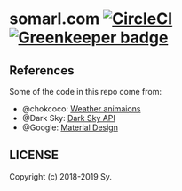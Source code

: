 # somarl.com [![CircleCI](https://img.shields.io/circleci/project/github/somarlyonks/somarl.com/master.svg)](https://circleci.com/gh/somarlyonks/somarl.com) [![Greenkeeper badge](https://badges.greenkeeper.io/somarlyonks/somarl.com.svg)](https://greenkeeper.io/)

## References

Some of the code in this repo come from:

- @chokcoco: [Weather animaions](http://chokcoco.github.io/magicCss/html/index.html)
- @Dark Sky: [Dark Sky API](https://darksky.net/dev)
- @Google: [Material Design](https://material.io/design/#)

## LICENSE

Copyright (c) 2018-2019 Sy.

